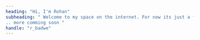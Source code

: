 ```yaml
---
heading: "Hi, I'm Rohan"
subheading: " Welcome to my space on the internet. For now its just a few blogs and resume 
.. more comming soon "
handle: "r_badwe"
---
```

